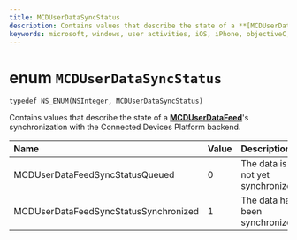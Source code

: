 ```yaml
---
title: MCDUserDataSyncStatus
description: Contains values that describe the state of a **[MCDUserDataFeed](MCDUserDataFeed.md)**'s synchronization with the Connected Devices Platform backend. 
keywords: microsoft, windows, user activities, iOS, iPhone, objectiveC, connected devices, Project Rome 
---
```


# enum `MCDUserDataSyncStatus`

```
typedef NS_ENUM(NSInteger, MCDUserDataSyncStatus)
```

Contains values that describe the state of a **[MCDUserDataFeed](MCDUserDataFeed.md)**'s synchronization with the Connected Devices Platform backend.

|Name | Value | Description |
|:-- |:-- |:-- |
|  MCDUserDataFeedSyncStatusQueued |0| The data is not yet synchronized. |
| MCDUserDataFeedSyncStatusSynchronized |1| The data has been synchronized.|